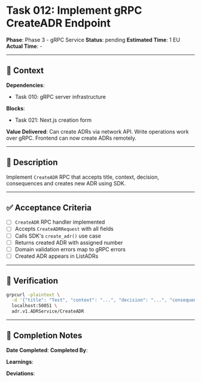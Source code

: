 # Task 012: Implement gRPC CreateADR Endpoint

**Phase**: Phase 3 - gRPC Service
**Status**: pending
**Estimated Time**: 1 EU
**Actual Time**: -

---

## 📍 Context

**Dependencies**:
- Task 010: gRPC server infrastructure

**Blocks**:
- Task 021: Next.js creation form

**Value Delivered**:
Can create ADRs via network API. Write operations work over gRPC. Frontend can now create ADRs remotely.

---

## 📝 Description

Implement `CreateADR` RPC that accepts title, context, decision, consequences and creates new ADR using SDK.

---

## ✅ Acceptance Criteria

- [ ] `CreateADR` RPC handler implemented
- [ ] Accepts `CreateADRRequest` with all fields
- [ ] Calls SDK's `create_adr()` use case
- [ ] Returns created ADR with assigned number
- [ ] Domain validation errors map to gRPC errors
- [ ] Created ADR appears in ListADRs

---

## 🧪 Verification

```bash
grpcurl -plaintext \
  -d '{"title": "Test", "context": "...", "decision": "...", "consequences": "..."}' \
  localhost:50051 \
  adr.v1.ADRService/CreateADR
```

---

## 📝 Completion Notes

**Date Completed**:
**Completed By**:

**Learnings**:

**Deviations**:

